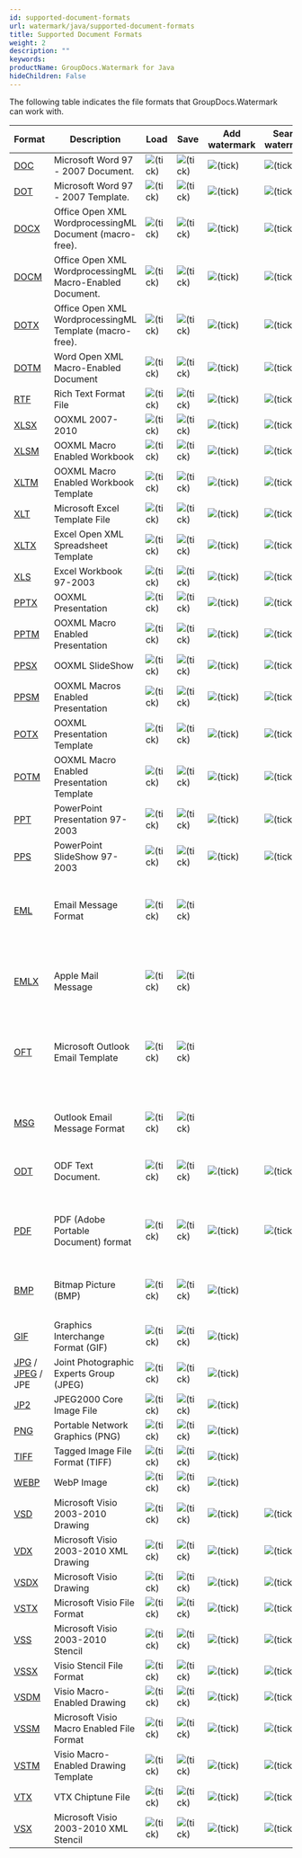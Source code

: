 ```yaml
---
id: supported-document-formats
url: watermark/java/supported-document-formats
title: Supported Document Formats
weight: 2
description: ""
keywords: 
productName: GroupDocs.Watermark for Java
hideChildren: False
---
```

The following table indicates the file formats that GroupDocs.Watermark can work with.

| Format | Description | Load | Save | Add watermark | Search watermark | Remove watermark | Remarks |
| --- | --- | --- | --- | --- | --- | --- | --- |
| [DOC](https://wiki.fileformat.com/word-processing/doc) | Microsoft Word 97 - 2007 Document. | ![(tick)](watermark/java/images/check.png) | ![(tick)](watermark/java/images/check.png) | ![(tick)](watermark/java/images/check.png) | ![(tick)](watermark/java/images/check.png) | ![(tick)](watermark/java/images/check.png) |   |
| [DOT](https://wiki.fileformat.com/word-processing/dot/) | Microsoft Word 97 - 2007 Template. | ![(tick)](watermark/java/images/check.png) | ![(tick)](watermark/java/images/check.png) | ![(tick)](watermark/java/images/check.png) | ![(tick)](watermark/java/images/check.png) | ![(tick)](watermark/java/images/check.png) |   |
| [DOCX](https://wiki.fileformat.com/word-processing/docx/) | Office Open XML WordprocessingML Document (macro-free). | ![(tick)](watermark/java/images/check.png) | ![(tick)](watermark/java/images/check.png) | ![(tick)](watermark/java/images/check.png) | ![(tick)](watermark/java/images/check.png) | ![(tick)](watermark/java/images/check.png) |   |
| [DOCM](https://wiki.fileformat.com/word-processing/docm/) | Office Open XML WordprocessingML Macro-Enabled Document. | ![(tick)](watermark/java/images/check.png) | ![(tick)](watermark/java/images/check.png) | ![(tick)](watermark/java/images/check.png) | ![(tick)](watermark/java/images/check.png) | ![(tick)](watermark/java/images/check.png) |   |
| [DOTX](https://wiki.fileformat.com/word-processing/dotx/) | Office Open XML WordprocessingML Template (macro-free). | ![(tick)](watermark/java/images/check.png) | ![(tick)](watermark/java/images/check.png) | ![(tick)](watermark/java/images/check.png) | ![(tick)](watermark/java/images/check.png) | ![(tick)](watermark/java/images/check.png) |   |
| [DOTM](https://wiki.fileformat.com/word-processing/dotm/) | Word Open XML Macro-Enabled Document  | ![(tick)](watermark/java/images/check.png) | ![(tick)](watermark/java/images/check.png) | ![(tick)](watermark/java/images/check.png) | ![(tick)](watermark/java/images/check.png) | ![(tick)](watermark/java/images/check.png) |   |
| [RTF](https://wiki.fileformat.com/word-processing/rtf/) | Rich Text Format File | ![(tick)](watermark/java/images/check.png) | ![(tick)](watermark/java/images/check.png) | ![(tick)](watermark/java/images/check.png) | ![(tick)](watermark/java/images/check.png) | ![(tick)](watermark/java/images/check.png) |   |
| [XLSX](https://wiki.fileformat.com/spreadsheet/xlsx/) | OOXML 2007-2010 | ![(tick)](watermark/java/images/check.png) | ![(tick)](watermark/java/images/check.png) | ![(tick)](watermark/java/images/check.png) | ![(tick)](watermark/java/images/check.png) | ![(tick)](watermark/java/images/check.png) |   |
| [XLSM](https://wiki.fileformat.com/spreadsheet/xlsm/) | OOXML Macro Enabled Workbook | ![(tick)](watermark/java/images/check.png) | ![(tick)](watermark/java/images/check.png) | ![(tick)](watermark/java/images/check.png) | ![(tick)](watermark/java/images/check.png) | ![(tick)](watermark/java/images/check.png) |   |
| [XLTM](https://wiki.fileformat.com/spreadsheet/xltm/) | OOXML Macro Enabled Workbook Template | ![(tick)](watermark/java/images/check.png) | ![(tick)](watermark/java/images/check.png) | ![(tick)](watermark/java/images/check.png) | ![(tick)](watermark/java/images/check.png) | ![(tick)](watermark/java/images/check.png) |   |
| [XLT](https://wiki.fileformat.com/spreadsheet/xlt/) | Microsoft Excel Template File | ![(tick)](watermark/java/images/check.png) | ![(tick)](watermark/java/images/check.png) | ![(tick)](watermark/java/images/check.png) | ![(tick)](watermark/java/images/check.png) | ![(tick)](watermark/java/images/check.png) |   |
| [XLTX](https://wiki.fileformat.com/spreadsheet/xltx/) | Excel Open XML Spreadsheet Template | ![(tick)](watermark/java/images/check.png) | ![(tick)](watermark/java/images/check.png) | ![(tick)](watermark/java/images/check.png) | ![(tick)](watermark/java/images/check.png) | ![(tick)](watermark/java/images/check.png) |   |
| [XLS](https://wiki.fileformat.com/spreadsheet/xls/) | Excel Workbook 97-2003 | ![(tick)](watermark/java/images/check.png) | ![(tick)](watermark/java/images/check.png) | ![(tick)](watermark/java/images/check.png) | ![(tick)](watermark/java/images/check.png) | ![(tick)](watermark/java/images/check.png) |   |
| [PPTX](https://wiki.fileformat.com/presentation/pptx/) | OOXML Presentation | ![(tick)](watermark/java/images/check.png) | ![(tick)](watermark/java/images/check.png) | ![(tick)](watermark/java/images/check.png) | ![(tick)](watermark/java/images/check.png) | ![(tick)](watermark/java/images/check.png) |   |
| [PPTM](https://wiki.fileformat.com/presentation/pptm/) | OOXML Macro Enabled Presentation | ![(tick)](watermark/java/images/check.png) | ![(tick)](watermark/java/images/check.png) | ![(tick)](watermark/java/images/check.png) | ![(tick)](watermark/java/images/check.png) | ![(tick)](watermark/java/images/check.png) |   |
| [PPSX](https://wiki.fileformat.com/presentation/ppsx/) | OOXML SlideShow | ![(tick)](watermark/java/images/check.png) | ![(tick)](watermark/java/images/check.png) | ![(tick)](watermark/java/images/check.png) | ![(tick)](watermark/java/images/check.png) | ![(tick)](watermark/java/images/check.png) |   |
| [PPSM](https://wiki.fileformat.com/presentation/ppsm/) | OOXML Macros Enabled Presentation | ![(tick)](watermark/java/images/check.png) | ![(tick)](watermark/java/images/check.png) | ![(tick)](watermark/java/images/check.png) | ![(tick)](watermark/java/images/check.png) | ![(tick)](watermark/java/images/check.png) |   |
| [POTX](https://wiki.fileformat.com/presentation/potx/) | OOXML Presentation Template | ![(tick)](watermark/java/images/check.png) | ![(tick)](watermark/java/images/check.png) | ![(tick)](watermark/java/images/check.png) | ![(tick)](watermark/java/images/check.png) | ![(tick)](watermark/java/images/check.png) |   |
| [POTM](https://wiki.fileformat.com/presentation/potm/) | OOXML Macro Enabled Presentation Template | ![(tick)](watermark/java/images/check.png) | ![(tick)](watermark/java/images/check.png) | ![(tick)](watermark/java/images/check.png) | ![(tick)](watermark/java/images/check.png) | ![(tick)](watermark/java/images/check.png) |   |
| [PPT](https://wiki.fileformat.com/presentation/ppt/) | PowerPoint Presentation 97-2003 | ![(tick)](watermark/java/images/check.png) | ![(tick)](watermark/java/images/check.png) | ![(tick)](watermark/java/images/check.png) | ![(tick)](watermark/java/images/check.png) | ![(tick)](watermark/java/images/check.png) |   |
| [PPS](https://wiki.fileformat.com/presentation/pps/) | PowerPoint SlideShow 97-2003 | ![(tick)](watermark/java/images/check.png) | ![(tick)](watermark/java/images/check.png) | ![(tick)](watermark/java/images/check.png) | ![(tick)](watermark/java/images/check.png) | ![(tick)](watermark/java/images/check.png) |   |
| [EML](https://wiki.fileformat.com/email/eml/) | Email Message Format | ![(tick)](watermark/java/images/check.png) | ![(tick)](watermark/java/images/check.png) |   |   |   | Watermark management is available for attached documents and images. |
| [EMLX](https://wiki.fileformat.com/email/emlx/) | Apple Mail Message | ![(tick)](watermark/java/images/check.png) | ![(tick)](watermark/java/images/check.png) |   |   |   | Watermark management is available for attached documents and images. |
| [OFT](https://wiki.fileformat.com/email/oft/) | Microsoft Outlook Email Template | ![(tick)](watermark/java/images/check.png) | ![(tick)](watermark/java/images/check.png) |   |   |   | Watermark management is available for attached documents and images. |
| [MSG](https://wiki.fileformat.com/email/msg/) | Outlook Email Message Format | ![(tick)](watermark/java/images/check.png) | ![(tick)](watermark/java/images/check.png) |   |   |   | Watermark management is available for attached documents and images. |
| [ODT](https://wiki.fileformat.com/word-processing/odt/) | ODF Text Document. | ![(tick)](watermark/java/images/check.png) | ![(tick)](watermark/java/images/check.png) | ![(tick)](watermark/java/images/check.png) | ![(tick)](watermark/java/images/check.png) | ![(tick)](watermark/java/images/check.png) |   |
| [PDF](https://wiki.fileformat.com/view/pdf/) | PDF (Adobe Portable Document) format | ![(tick)](watermark/java/images/check.png) | ![(tick)](watermark/java/images/check.png) | ![(tick)](watermark/java/images/check.png) | ![(tick)](watermark/java/images/check.png) | ![(tick)](watermark/java/images/check.png) | Watermark searching and removing is not available for rasterized pages. |
| [BMP](https://wiki.fileformat.com/image/bmp/) | Bitmap Picture (BMP) | ![(tick)](watermark/java/images/check.png) | ![(tick)](watermark/java/images/check.png) | ![(tick)](watermark/java/images/check.png) | 
 |   |   |
| [GIF](https://wiki.fileformat.com/image/gif/) | Graphics Interchange Format (GIF) | ![(tick)](watermark/java/images/check.png) | ![(tick)](watermark/java/images/check.png) | ![(tick)](watermark/java/images/check.png) |   |   |   |
| [JPG](https://wiki.fileformat.com/image/jpeg) / [JPEG](https://wiki.fileformat.com/image/jpeg) / JPE   | Joint Photographic Experts Group (JPEG) | ![(tick)](watermark/java/images/check.png) | ![(tick)](watermark/java/images/check.png) | ![(tick)](watermark/java/images/check.png) |   |   |   |
| [JP2](https://wiki.fileformat.com/image/jp2/) | JPEG2000 Core Image File | ![(tick)](watermark/java/images/check.png) | ![(tick)](watermark/java/images/check.png) | ![(tick)](watermark/java/images/check.png) |   |   |   |
| [PNG](https://wiki.fileformat.com/image/png/) | Portable Network Graphics (PNG) | ![(tick)](watermark/java/images/check.png) | ![(tick)](watermark/java/images/check.png) | ![(tick)](watermark/java/images/check.png) |   |   |   |
| [TIFF](https://wiki.fileformat.com/image/tiff/) | Tagged Image File Format (TIFF) | ![(tick)](watermark/java/images/check.png) | ![(tick)](watermark/java/images/check.png) | ![(tick)](watermark/java/images/check.png) |   |   |   |
| [WEBP](https://wiki.fileformat.com/image/webp/) | WebP Image | ![(tick)](watermark/java/images/check.png) | ![(tick)](watermark/java/images/check.png) | ![(tick)](watermark/java/images/check.png) |   |   |   |
| [VSD](https://wiki.fileformat.com/image/vsd/) | Microsoft Visio 2003-2010 Drawing | ![(tick)](watermark/java/images/check.png) | ![(tick)](watermark/java/images/check.png) | ![(tick)](watermark/java/images/check.png) | ![(tick)](watermark/java/images/check.png) | ![(tick)](watermark/java/images/check.png) |   |
| [VDX](https://wiki.fileformat.com/image/vdx/) | Microsoft Visio 2003-2010 XML Drawing | ![(tick)](watermark/java/images/check.png) | ![(tick)](watermark/java/images/check.png) | ![(tick)](watermark/java/images/check.png) | ![(tick)](watermark/java/images/check.png) | ![(tick)](watermark/java/images/check.png) |   |
| [VSDX](https://wiki.fileformat.com/image/vsdx/) | Microsoft Visio Drawing | ![(tick)](watermark/java/images/check.png) | ![(tick)](watermark/java/images/check.png) | ![(tick)](watermark/java/images/check.png) | ![(tick)](watermark/java/images/check.png) | ![(tick)](watermark/java/images/check.png) |   |
| [VSTX](https://wiki.fileformat.com/image/vstx/) | Microsoft Visio File Format | ![(tick)](watermark/java/images/check.png) | ![(tick)](watermark/java/images/check.png) | ![(tick)](watermark/java/images/check.png) | ![(tick)](watermark/java/images/check.png) | ![(tick)](watermark/java/images/check.png) |   |
| [VSS](https://wiki.fileformat.com/image/vss/) | Microsoft Visio 2003-2010 Stencil | ![(tick)](watermark/java/images/check.png) | ![(tick)](watermark/java/images/check.png) | ![(tick)](watermark/java/images/check.png) | ![(tick)](watermark/java/images/check.png) | ![(tick)](watermark/java/images/check.png) |   |
| [VSSX](https://wiki.fileformat.com/image/vssx/) | Visio Stencil File Format | ![(tick)](watermark/java/images/check.png) | ![(tick)](watermark/java/images/check.png) | ![(tick)](watermark/java/images/check.png) | ![(tick)](watermark/java/images/check.png) | ![(tick)](watermark/java/images/check.png) |   |
| [VSDM](https://wiki.fileformat.com/image/vsdm/) | Visio Macro-Enabled Drawing | ![(tick)](watermark/java/images/check.png) | ![(tick)](watermark/java/images/check.png) | ![(tick)](watermark/java/images/check.png) | ![(tick)](watermark/java/images/check.png) | ![(tick)](watermark/java/images/check.png) |   |
| [VSSM](https://wiki.fileformat.com/image/vssm/) | Microsoft Visio Macro Enabled File Format | ![(tick)](watermark/java/images/check.png) | ![(tick)](watermark/java/images/check.png) | ![(tick)](watermark/java/images/check.png) | ![(tick)](watermark/java/images/check.png) | ![(tick)](watermark/java/images/check.png) |   |
| [VSTM](https://wiki.fileformat.com/image/vstm/) | Visio Macro-Enabled Drawing Template | ![(tick)](watermark/java/images/check.png) | ![(tick)](watermark/java/images/check.png) | ![(tick)](watermark/java/images/check.png) | ![(tick)](watermark/java/images/check.png) | ![(tick)](watermark/java/images/check.png) |   |
| [VTX](https://wiki.fileformat.com/image/vtx/) | VTX Chiptune File | ![(tick)](watermark/java/images/check.png) | ![(tick)](watermark/java/images/check.png) | ![(tick)](watermark/java/images/check.png) | ![(tick)](watermark/java/images/check.png) | ![(tick)](watermark/java/images/check.png) |   |
| [VSX](https://wiki.fileformat.com/image/vsx/) | Microsoft Visio 2003-2010 XML Stencil | ![(tick)](watermark/java/images/check.png) | ![(tick)](watermark/java/images/check.png) | ![(tick)](watermark/java/images/check.png) | ![(tick)](watermark/java/images/check.png) | ![(tick)](watermark/java/images/check.png) |   |
